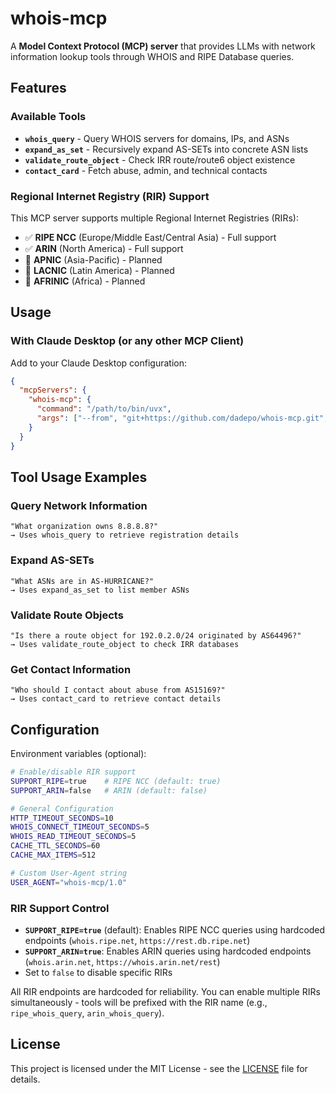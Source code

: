 # whois-mcp

A **Model Context Protocol (MCP) server** that provides LLMs with network information lookup tools through WHOIS and RIPE Database queries.

## Features

### Available Tools
- **`whois_query`** - Query WHOIS servers for domains, IPs, and ASNs
- **`expand_as_set`** - Recursively expand AS-SETs into concrete ASN lists
- **`validate_route_object`** - Check IRR route/route6 object existence
- **`contact_card`** - Fetch abuse, admin, and technical contacts

### Regional Internet Registry (RIR) Support

This MCP server supports multiple Regional Internet Registries (RIRs):

- ✅ **RIPE NCC** (Europe/Middle East/Central Asia) - Full support
- ✅ **ARIN** (North America) - Full support
- 🔄 **APNIC** (Asia-Pacific) - Planned  
- 🔄 **LACNIC** (Latin America) - Planned
- 🔄 **AFRINIC** (Africa) - Planned

## Usage

### With Claude Desktop (or any other MCP Client)

Add to your Claude Desktop configuration:
```json
{
  "mcpServers": {
    "whois-mcp": {
      "command": "/path/to/bin/uvx",
      "args": ["--from", "git+https://github.com/dadepo/whois-mcp.git", "whois-mcp"]
    }
  }
}
```

## Tool Usage Examples

### Query Network Information
```
"What organization owns 8.8.8.8?"
→ Uses whois_query to retrieve registration details
```

### Expand AS-SETs
```
"What ASNs are in AS-HURRICANE?"
→ Uses expand_as_set to list member ASNs
```

### Validate Route Objects
```
"Is there a route object for 192.0.2.0/24 originated by AS64496?"
→ Uses validate_route_object to check IRR databases
```

### Get Contact Information
```
"Who should I contact about abuse from AS15169?"
→ Uses contact_card to retrieve contact details
```

## Configuration

Environment variables (optional):
```bash
# Enable/disable RIR support
SUPPORT_RIPE=true    # RIPE NCC (default: true)
SUPPORT_ARIN=false   # ARIN (default: false)

# General Configuration
HTTP_TIMEOUT_SECONDS=10
WHOIS_CONNECT_TIMEOUT_SECONDS=5
WHOIS_READ_TIMEOUT_SECONDS=5
CACHE_TTL_SECONDS=60
CACHE_MAX_ITEMS=512

# Custom User-Agent string
USER_AGENT="whois-mcp/1.0"
```

### RIR Support Control

- **`SUPPORT_RIPE=true`** (default): Enables RIPE NCC queries using hardcoded endpoints (`whois.ripe.net`, `https://rest.db.ripe.net`)
- **`SUPPORT_ARIN=true`**: Enables ARIN queries using hardcoded endpoints (`whois.arin.net`, `https://whois.arin.net/rest`)
- Set to `false` to disable specific RIRs

All RIR endpoints are hardcoded for reliability. You can enable multiple RIRs simultaneously - tools will be prefixed with the RIR name (e.g., `ripe_whois_query`, `arin_whois_query`).

## License

This project is licensed under the MIT License - see the [LICENSE](LICENSE) file for details.